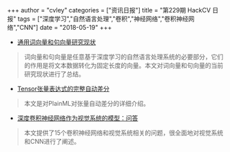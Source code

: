 +++
author = "cvley"
categories = ["资讯日报"]
title = "第229期 HackCV 日报"
tags = ["深度学习","自然语言处理","卷积","神经网络","卷积神经网络","CNN"]
date = "2018-05-19"
+++

- [通用词向量和句向量研究现状](https://medium.com/huggingface/universal-word-sentence-embeddings-ce48ddc8fc3a?from=hackcv&hmsr=hackcv.com&utm_medium=hackcv.com&utm_source=hackcv.com)

> 词向量和句向量是任意基于深度学习的自然语言处理系统的必要部分，它们的作用是将文本数据转化为固定长度的向量。本文对词向量和句向量的当前研究现状进行了总结。

- [Tensor张量表达式的完整自动差分](http://vertex.ai/blog/fully-automatic-differentiation?from=hackcv&hmsr=hackcv.com&utm_medium=hackcv.com&utm_source=hackcv.com)

> 本文是对PlainML对张量自动差分的详细介绍。

- [深度卷积神经网络作为视觉系统的模型：问答](https://neurdiness.wordpress.com/2018/05/17/deep-convolutional-neural-networks-as-models-of-the-visual-system-qa/?from=hackcv&hmsr=hackcv.com&utm_medium=hackcv.com&utm_source=hackcv.com)

> 本文提供了15个卷积神经网络和视觉系统相关的问题，很全面地对视觉系统和CNN进行了阐述。

